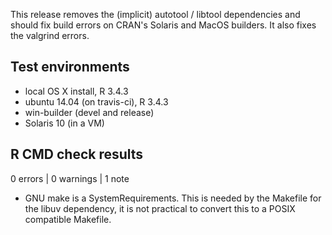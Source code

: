 This release removes the (implicit) autotool / libtool dependencies and should
fix build errors on CRAN's Solaris and MacOS builders. It also fixes the
valgrind errors.

## Test environments
* local OS X install, R 3.4.3
* ubuntu 14.04 (on travis-ci), R 3.4.3
* win-builder (devel and release)
* Solaris 10 (in a VM)

## R CMD check results

0 errors | 0 warnings | 1 note

* GNU make is a SystemRequirements.
  This is needed by the Makefile for the libuv dependency, it is not practical
  to convert this to a POSIX compatible Makefile.
